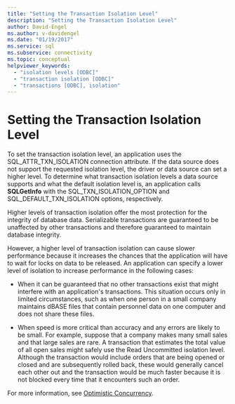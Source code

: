 ```yaml
---
title: "Setting the Transaction Isolation Level"
description: "Setting the Transaction Isolation Level"
author: David-Engel
ms.author: v-davidengel
ms.date: "01/19/2017"
ms.service: sql
ms.subservice: connectivity
ms.topic: conceptual
helpviewer_keywords:
  - "isolation levels [ODBC]"
  - "transaction isolation [ODBC]"
  - "transactions [ODBC], isolation"
---
```

# Setting the Transaction Isolation Level
To set the transaction isolation level, an application uses the SQL_ATTR_TXN_ISOLATION connection attribute. If the data source does not support the requested isolation level, the driver or data source can set a higher level. To determine what transaction isolation levels a data source supports and what the default isolation level is, an application calls **SQLGetInfo** with the SQL_TXN_ISOLATION_OPTION and SQL_DEFAULT_TXN_ISOLATION options, respectively.  
  
 Higher levels of transaction isolation offer the most protection for the integrity of database data. Serializable transactions are guaranteed to be unaffected by other transactions and therefore guaranteed to maintain database integrity.  
  
 However, a higher level of transaction isolation can cause slower performance because it increases the chances that the application will have to wait for locks on data to be released. An application can specify a lower level of isolation to increase performance in the following cases:  
  
-   When it can be guaranteed that no other transactions exist that might interfere with an application's transactions. This situation occurs only in limited circumstances, such as when one person in a small company maintains dBASE files that contain personnel data on one computer and does not share these files.  
  
-   When speed is more critical than accuracy and any errors are likely to be small. For example, suppose that a company makes many small sales and that large sales are rare. A transaction that estimates the total value of all open sales might safely use the Read Uncommitted isolation level. Although the transaction would include orders that are being opened or closed and are subsequently rolled back, these would generally cancel each other out and the transaction would be much faster because it is not blocked every time that it encounters such an order.  
  
 For more information, see [Optimistic Concurrency](../../../odbc/reference/develop-app/optimistic-concurrency.md).
